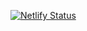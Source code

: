 [![Netlify Status](https://api.netlify.com/api/v1/badges/568acde2-a5fe-4b4c-b020-991a10c7f1b1/deploy-status)](https://app.netlify.com/sites/wai-mobile/deploys)
